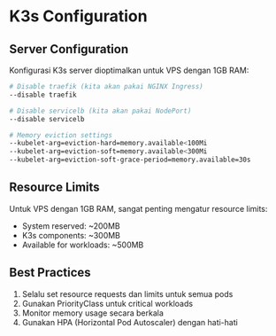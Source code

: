# K3s Configuration

## Server Configuration
Konfigurasi K3s server dioptimalkan untuk VPS dengan 1GB RAM:

```bash
# Disable traefik (kita akan pakai NGINX Ingress)
--disable traefik

# Disable servicelb (kita akan pakai NodePort)
--disable servicelb

# Memory eviction settings
--kubelet-arg=eviction-hard=memory.available<100Mi
--kubelet-arg=eviction-soft=memory.available<300Mi
--kubelet-arg=eviction-soft-grace-period=memory.available=30s
```

## Resource Limits
Untuk VPS dengan 1GB RAM, sangat penting mengatur resource limits:

- System reserved: ~200MB
- K3s components: ~300MB
- Available for workloads: ~500MB

## Best Practices
1. Selalu set resource requests dan limits untuk semua pods
2. Gunakan PriorityClass untuk critical workloads
3. Monitor memory usage secara berkala
4. Gunakan HPA (Horizontal Pod Autoscaler) dengan hati-hati
